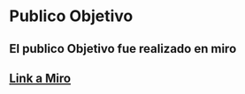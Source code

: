 
# Publico Objetivo

## El publico Objetivo fue realizado en miro 

## <a href="https://miro.com/welcomeonboard/MzFJZGNSdXJKbHp0VHpCSDl2TUxWSHhVRW5CQXBjRWtzQlF3M2UzWFIyUTNLaE1jZ3RHS3lacDY4c1U5NWZJenwzNDU4NzY0NTE5MzMwNjkzMjk4?invite_link_id=748126382724" target="_blank"> Link a Miro </a>